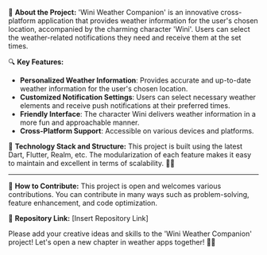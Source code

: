 🌟 **About the Project:**
'Wini Weather Companion' is an innovative cross-platform application that provides weather information for the user's chosen location, accompanied by the charming character 'Wini'. Users can select the weather-related notifications they need and receive them at the set times.

🔍 **Key Features:**

- **Personalized Weather Information**: Provides accurate and up-to-date weather information for the user's chosen location.
- **Customized Notification Settings**: Users can select necessary weather elements and receive push notifications at their preferred times.
- **Friendly Interface**: The character Wini delivers weather information in a more fun and approachable manner.
- **Cross-Platform Support**: Accessible on various devices and platforms.

🚀 **Technology Stack and Structure:**
This project is built using the latest Dart, Flutter, Realm, etc. The modularization of each feature makes it easy to maintain and excellent in terms of scalability. 🌈✨

---

🤝 **How to Contribute:**
This project is open and welcomes various contributions. You can contribute in many ways such as problem-solving, feature enhancement, and code optimization.

🔗 **Repository Link:**
[Insert Repository Link]

Please add your creative ideas and skills to the 'Wini Weather Companion' project! Let's open a new chapter in weather apps together! 🌈✨
